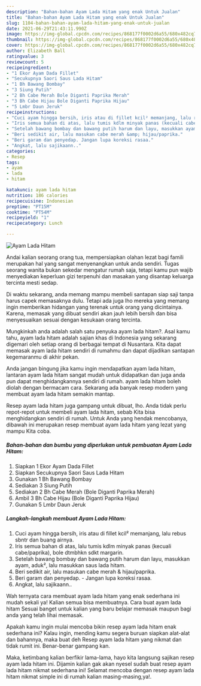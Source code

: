 ```yaml
---
description: "Bahan-bahan Ayam Lada Hitam yang enak Untuk Jualan"
title: "Bahan-bahan Ayam Lada Hitam yang enak Untuk Jualan"
slug: 1104-bahan-bahan-ayam-lada-hitam-yang-enak-untuk-jualan
date: 2021-06-29T21:43:11.990Z
image: https://img-global.cpcdn.com/recipes/868177f0002d6a55/680x482cq70/ayam-lada-hitam-foto-resep-utama.jpg
thumbnail: https://img-global.cpcdn.com/recipes/868177f0002d6a55/680x482cq70/ayam-lada-hitam-foto-resep-utama.jpg
cover: https://img-global.cpcdn.com/recipes/868177f0002d6a55/680x482cq70/ayam-lada-hitam-foto-resep-utama.jpg
author: Elizabeth Ball
ratingvalue: 3
reviewcount: 5
recipeingredient:
- "1 Ekor Ayam Dada Fillet"
- "Secukupnya Saori Saus Lada Hitam"
- "1 Bh Bawang Bombay"
- "3 Siung Putih"
- "2 Bh Cabe Merah Bole Diganti Paprika Merah"
- "3 Bh Cabe Hijau Bole Diganti Paprika Hijau"
- "5 Lmbr Daun Jeruk"
recipeinstructions:
- "Cuci ayam hingga bersih, iris atau di fillet kcil² memanjang, lalu rebus sbntr dan buang airnya."
- "Iris semua bahan di atas, lalu tumis kdlm minyak panas (kecuali cabe/paprika), bole dtmbhkn sdkt margarin."
- "Setelah bawang bombay dan bawang putih harum dan layu, masukkan ayam, aduk², lalu masukkan saus lada hitam."
- "Beri sedikit air, lalu masukan cabe merah &amp; hijau/paprika."
- "Beri garam dan penyedap. Jangan lupa koreksi rasaa."
- "Angkat, lalu sajikaann.."
categories:
- Resep
tags:
- ayam
- lada
- hitam

katakunci: ayam lada hitam 
nutrition: 186 calories
recipecuisine: Indonesian
preptime: "PT15M"
cooktime: "PT54M"
recipeyield: "1"
recipecategory: Lunch

---
```



![Ayam Lada Hitam](https://img-global.cpcdn.com/recipes/868177f0002d6a55/680x482cq70/ayam-lada-hitam-foto-resep-utama.jpg)

Andai kalian seorang orang tua, mempersiapkan olahan lezat bagi famili merupakan hal yang sangat menyenangkan untuk anda sendiri. Tugas seorang  wanita bukan sekedar mengatur rumah saja, tetapi kamu pun wajib menyediakan keperluan gizi terpenuhi dan masakan yang disantap keluarga tercinta mesti sedap.

Di waktu  sekarang, anda memang mampu membeli santapan siap saji tanpa harus capek memasaknya dulu. Tetapi ada juga lho mereka yang memang ingin memberikan hidangan yang terenak untuk orang yang dicintainya. Karena, memasak yang dibuat sendiri akan jauh lebih bersih dan bisa menyesuaikan sesuai dengan kesukaan orang tercinta. 



Mungkinkah anda adalah salah satu penyuka ayam lada hitam?. Asal kamu tahu, ayam lada hitam adalah sajian khas di Indonesia yang sekarang digemari oleh setiap orang di berbagai tempat di Nusantara. Kita dapat memasak ayam lada hitam sendiri di rumahmu dan dapat dijadikan santapan kegemaranmu di akhir pekan.

Anda jangan bingung jika kamu ingin mendapatkan ayam lada hitam, lantaran ayam lada hitam sangat mudah untuk didapatkan dan juga anda pun dapat menghidangkannya sendiri di rumah. ayam lada hitam boleh diolah dengan bermacam cara. Sekarang ada banyak resep modern yang membuat ayam lada hitam semakin mantap.

Resep ayam lada hitam juga gampang untuk dibuat, lho. Anda tidak perlu repot-repot untuk membeli ayam lada hitam, sebab Kita bisa menghidangkan sendiri di rumah. Untuk Anda yang hendak mencobanya, dibawah ini merupakan resep membuat ayam lada hitam yang lezat yang mampu Kita coba.

<!--inarticleads1-->

##### Bahan-bahan dan bumbu yang diperlukan untuk pembuatan Ayam Lada Hitam:

1. Siapkan 1 Ekor Ayam Dada Fillet
1. Siapkan Secukupnya Saori Saus Lada Hitam
1. Gunakan 1 Bh Bawang Bombay
1. Sediakan 3 Siung Putih
1. Sediakan 2 Bh Cabe Merah (Bole Diganti Paprika Merah)
1. Ambil 3 Bh Cabe Hijau (Bole Diganti Paprika Hijau)
1. Gunakan 5 Lmbr Daun Jeruk




<!--inarticleads2-->

##### Langkah-langkah membuat Ayam Lada Hitam:

1. Cuci ayam hingga bersih, iris atau di fillet kcil² memanjang, lalu rebus sbntr dan buang airnya.
1. Iris semua bahan di atas, lalu tumis kdlm minyak panas (kecuali cabe/paprika), bole dtmbhkn sdkt margarin.
1. Setelah bawang bombay dan bawang putih harum dan layu, masukkan ayam, aduk², lalu masukkan saus lada hitam.
1. Beri sedikit air, lalu masukan cabe merah &amp; hijau/paprika.
1. Beri garam dan penyedap. - Jangan lupa koreksi rasaa.
1. Angkat, lalu sajikaann..




Wah ternyata cara membuat ayam lada hitam yang enak sederhana ini mudah sekali ya! Kalian semua bisa membuatnya. Cara buat ayam lada hitam Sesuai banget untuk kalian yang baru belajar memasak maupun bagi anda yang telah lihai memasak.

Apakah kamu ingin mulai mencoba bikin resep ayam lada hitam enak sederhana ini? Kalau ingin, mending kamu segera buruan siapkan alat-alat dan bahannya, maka buat deh Resep ayam lada hitam yang nikmat dan tidak rumit ini. Benar-benar gampang kan. 

Maka, ketimbang kalian berfikir lama-lama, hayo kita langsung sajikan resep ayam lada hitam ini. Dijamin kalian gak akan nyesel sudah buat resep ayam lada hitam nikmat sederhana ini! Selamat mencoba dengan resep ayam lada hitam nikmat simple ini di rumah kalian masing-masing,ya!.

